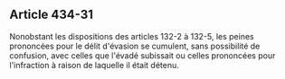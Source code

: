 Article 434-31
----
Nonobstant les dispositions des articles 132-2 à 132-5, les peines prononcées
pour le délit d'évasion se cumulent, sans possibilité de confusion, avec celles
que l'évadé subissait ou celles prononcées pour l'infraction à raison de
laquelle il était détenu.
